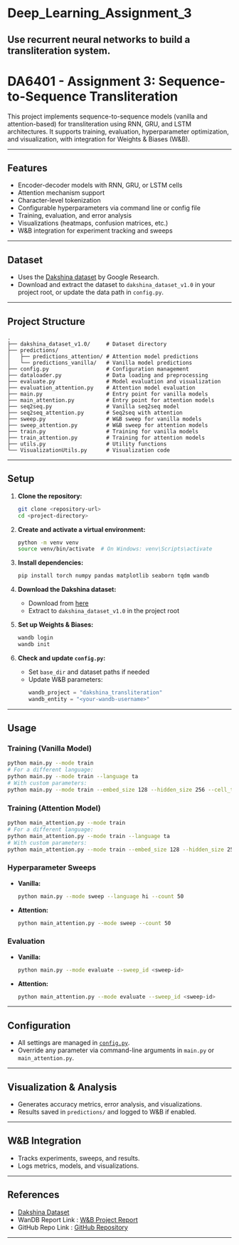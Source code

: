 # Deep_Learning_Assignment_3
Use recurrent neural networks to build a transliteration system.
-------------------------------------------------------------------

# DA6401 - Assignment 3: Sequence-to-Sequence Transliteration

This project implements sequence-to-sequence models (vanilla and attention-based) for transliteration using RNN, GRU, and LSTM architectures. It supports training, evaluation, hyperparameter optimization, and visualization, with integration for Weights & Biases (W&B).

---

## Features

- Encoder-decoder models with RNN, GRU, or LSTM cells
- Attention mechanism support
- Character-level tokenization
- Configurable hyperparameters via command line or config file
- Training, evaluation, and error analysis
- Visualizations (heatmaps, confusion matrices, etc.)
- W&B integration for experiment tracking and sweeps

---

## Dataset

- Uses the [Dakshina dataset](https://github.com/google-research-datasets/dakshina) by Google Research.
- Download and extract the dataset to `dakshina_dataset_v1.0` in your project root, or update the data path in `config.py`.

---

## Project Structure

```
.
├── dakshina_dataset_v1.0/     # Dataset directory
├── predictions/
│   ├── predictions_attention/ # Attention model predictions
│   └── predictions_vanilla/   # Vanilla model predictions
├── config.py                  # Configuration management
├── dataloader.py              # Data loading and preprocessing
├── evaluate.py                # Model evaluation and visualization
├── evaluation_attention.py    # Attention model evaluation
├── main.py                    # Entry point for vanilla models
├── main_attention.py          # Entry point for attention models
├── seq2seq.py                 # Vanilla seq2seq model
├── seq2seq_attention.py       # Seq2seq with attention
├── sweep.py                   # W&B sweep for vanilla models
├── sweep_attention.py         # W&B sweep for attention models
├── train.py                   # Training for vanilla models
├── train_attention.py         # Training for attention models
├── utils.py                   # Utility functions
└── VisualizationUtils.py      # Visualization code
```

---

## Setup

1. **Clone the repository:**
   ```bash
   git clone <repository-url>
   cd <project-directory>
   ```

2. **Create and activate a virtual environment:**
   ```bash
   python -m venv venv
   source venv/bin/activate  # On Windows: venv\Scripts\activate
   ```

3. **Install dependencies:**
   ```bash
   pip install torch numpy pandas matplotlib seaborn tqdm wandb
   ```

4. **Download the Dakshina dataset:**
   - Download from [here](https://github.com/google-research-datasets/dakshina)
   - Extract to `dakshina_dataset_v1.0` in the project root

5. **Set up Weights & Biases:**
   ```bash
   wandb login
   wandb init
   ```

6. **Check and update `config.py`:**
   - Set `base_dir` and dataset paths if needed
   - Update W&B parameters:
     ```python
     wandb_project = "dakshina_transliteration"
     wandb_entity = "<your-wandb-username>"
     ```

---

## Usage

### Training (Vanilla Model)

```bash
python main.py --mode train
# For a different language:
python main.py --mode train --language ta
# With custom parameters:
python main.py --mode train --embed_size 128 --hidden_size 256 --cell_type LSTM --dropout 0.3 --batch_size 64 --learning_rate 0.001 --epochs 30
```

### Training (Attention Model)

```bash
python main_attention.py --mode train
# For a different language:
python main_attention.py --mode train --language ta
# With custom parameters:
python main_attention.py --mode train --embed_size 128 --hidden_size 256 --cell_type LSTM --dropout 0.3 --batch_size 64 --learning_rate 0.001 --epochs 30
```

### Hyperparameter Sweeps

- **Vanilla:**  
  ```bash
  python main.py --mode sweep --language hi --count 50
  ```
- **Attention:**  
  ```bash
  python main_attention.py --mode sweep --count 50
  ```

### Evaluation

- **Vanilla:**  
  ```bash
  python main.py --mode evaluate --sweep_id <sweep-id>
  ```
- **Attention:**  
  ```bash
  python main_attention.py --mode evaluate --sweep_id <sweep-id>
  ```

---

## Configuration

- All settings are managed in [`config.py`](config.py).
- Override any parameter via command-line arguments in `main.py` or `main_attention.py`.

---

## Visualization & Analysis

- Generates accuracy metrics, error analysis, and visualizations.
- Results saved in `predictions/` and logged to W&B if enabled.

---

## W&B Integration

- Tracks experiments, sweeps, and results.
- Logs metrics, models, and visualizations.

---

## References

- [Dakshina Dataset](https://github.com/google-research-datasets/dakshina)
- WanDB Report Link : [W&B Project Report](https://wandb.ai/cs24m023-indian-institute-of-technology-madras/Deep_Learning_Assignment_3/reports/DA6401-Assignment-3--VmlldzoxMjg0MzA1MQ)
- GitHub Repo Link : [GitHub Repository](https://github.com/lokeshtalamala1/Deep_Learning_Assignment_3)

---
